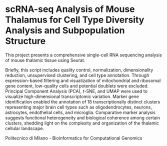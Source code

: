 # scRNA-seq Analysis of Mouse Thalamus for Cell Type Diversity Analysis and Subpopulation Structure 

This project presents a comprehensive single-cell RNA sequencing analysis of mouse thalamic tissue using Seurat. 

Briefly, this script includes quality control, normalization, dimensionality reduction, unsupervised clustering, and cell type annotation. Through expression-based filtering and visualization of mitochondrial and ribosomal gene content, low-quality cells and potential doublets were excluded. Principal Component Analysis (PCA), t-SNE, and UMAP were used to visualize high-dimensional transcriptomic variation. Marker gene identification enabled the annotation of 18 transcriptionally distinct clusters representing major brain cell types such as oligodendrocytes, neurons, astrocytes, endothelial cells, and microglia. Comparative marker analysis suggests functional heterogeneity and biological coherence among certain clusters, shedding light on the complexity and organization of the thalamic cellular landscape.




Politecnico di Milano - Bioinformatics for Computational Genomics
